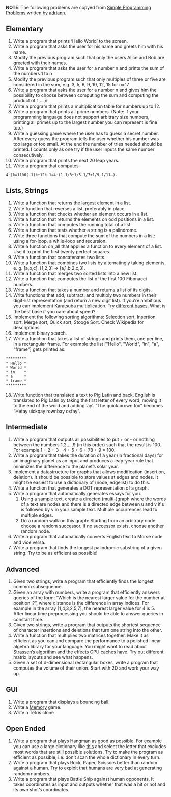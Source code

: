 
**NOTE**: The following problems are copyed from [Simple Programming Problems](http://adriann.github.io/programming_problems.html) written by [adriann](http://adriann.github.io/).

## Elementary

 1. Write a program that prints ‘Hello World’ to the screen.
 2. Write a program that asks the user for his name and greets him with his name.
 3. Modify the previous program such that only the users Alice and Bob are greeted with their names.
 4. Write a program that asks the user for a number n and prints the sum of the numbers 1 to n
 5. Modify the previous program such that only multiples of three or five are considered in the sum, e.g. 3, 5, 6, 9, 10, 12, 15 for n=17
 6. Write a program that asks the user for a number n and gives him the possibility to choose between computing the sum and computing the product of 1,…,n.
 7. Write a program that prints a multiplication table for numbers up to 12.
 8. Write a program that prints all prime numbers. (Note: if your programming language does not support arbitrary size numbers, printing all primes up to the largest number you can represent is fine too.)
 9. Write a guessing game where the user has to guess a secret number. After every guess the program tells the user whether his number was too large or too small. At the end the number of tries needed should be printed. I counts only as one try if the user inputs the same number consecutively.
 10.    Write a program that prints the next 20 leap years.
 11.    Write a program that computes

    4⋅∑k=1106(-1)k+12k-1=4⋅(1-1/3+1/5-1/7+1/9-1/11…).

## Lists, Strings

 1. Write a function that returns the largest element in a list.
 2. Write function that reverses a list, preferably in place.
 3. Write a function that checks whether an element occurs in a list.
 4. Write a function that returns the elements on odd positions in a list.
 5. Write a function that computes the running total of a list.
 6. Write a function that tests whether a string is a palindrome.
 7. Write three functions that compute the sum of the numbers in a list: using a for-loop, a while-loop and recursion.
 8. Write a function on_all that applies a function to every element of a list. Use it to print the first twenty perfect squares.
 9. Write a function that concatenates two lists.
 10.    Write a function that combines two lists by alternatingly taking elements, e. g. [a,b,c], [1,2,3] → [a,1,b,2,c,3].
 11.    Write a function that merges two sorted lists into a new list.
 12.    Write a function that computes the list of the first 100 Fibonacci numbers.
 13.    Write a function that takes a number and returns a list of its digits.
 14.    Write functions that add, subtract, and multiply two numbers in their digit-list representation (and return a new digit list). If you’re ambitious you can implement Karatsuba multiplication. Try [different bases](https://en.wikipedia.org/wiki/Radix). What is the best base if you care about speed?
 15.    Implement the following sorting algorithms: Selection sort, Insertion sort, Merge sort, Quick sort, Stooge Sort. Check Wikipedia for descriptions.
 16.    Implement binary search.
 17.    Write a function that takes a list of strings and prints them, one per line, in a rectangular frame. For example the list ["Hello", "World", "in", "a", "frame"] gets printed as:

```
*********
* Hello *
* World *
* in    *
* a     *
* frame *
*********
```

 18.    Write function that translated a text to Pig Latin and back. English is translated to Pig Latin by taking the first letter of every word, moving it to the end of the word and adding ‘ay’. “The quick brown fox” becomes “Hetay uickqay rownbay oxfay”.

## Intermediate

 1. Write a program that outputs all possibilities to put + or - or nothing between the numbers 1,2,…,9 (in this order) such that the result is 100. For example 1 + 2 + 3 - 4 + 5 + 6 + 78 + 9 = 100.
 2. Write a program that takes the duration of a year (in fractional days) for an imaginary planet as an input and produces a leap-year rule that minimizes the difference to the planet’s solar year.
 3. Implement a datastructure for graphs that allows modification (insertion, deletion). It should be possible to store values at edges and nodes. It might be easiest to use a dictionary of (node, edgelist) to do this.
 4. Write a function that generates a DOT representation of a graph.
 5. Write a program that automatically generates essays for you.
     1. Using a sample text, create a directed (multi-)graph where the words of a text are nodes and there is a directed edge between u and v if u is followed by v in your sample text. Multiple occurrences lead to multiple edges.
     2. Do a random walk on this graph: Starting from an arbitrary node choose a random successor. If no successor exists, choose another random node.
 6. Write a program that automatically converts English text to Morse code and vice versa.
 7. Write a program that finds the longest palindromic substring of a given string. Try to be as efficient as possible!

## Advanced

 1. Given two strings, write a program that efficiently finds the longest common subsequence.
 2. Given an array with numbers, write a program that efficiently answers queries of the form: “Which is the nearest larger value for the number at position i?”, where distance is the difference in array indices. For example in the array [1,4,3,2,5,7], the nearest larger value for 4 is 5. After linear time preprocessing you should be able to answer queries in constant time.
 3. Given two strings, write a program that outputs the shortest sequence of character insertions and deletions that turn one string into the other.
 4. Write a function that multiplies two matrices together. Make it as efficient as you can and compare the performance to a polished linear algebra library for your language. You might want to read about [Strassen’s algorithm](https://en.wikipedia.org/wiki/Strassen_algorithm) and the effects CPU caches have. Try out different matrix layouts and see what happens.
 5. Given a set of d-dimensional rectangular boxes, write a program that computes the volume of their union. Start with 2D and work your way up.

## GUI

 1. Write a program that displays a bouncing ball.
 2. Write a [Memory](https://en.wikipedia.org/wiki/Memory_%28game%29) game.
 3. Write a Tetris clone

## Open Ended

 1. Write a program that plays Hangman as good as possible. For example you can use a large dictionary like [this](http://wordlist.sourceforge.net/) and select the letter that excludes most words that are still possible solutions. Try to make the program as efficient as possible, i.e. don’t scan the whole dictionary in every turn.
 2. Write a program that plays Rock, Paper, Scissors better than random against a human. Try to exploit that humans are very bad at generating random numbers.
 3. Write a program that plays Battle Ship against human opponents. It takes coordinates as input and outputs whether that was a hit or not and its own shot’s coordinates.


